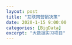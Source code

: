 ```yaml
---
layout: post
title: "互联网营销决策"
date: 2020-1-15 9:00:00
categories: [BigData]
excerpt: "大数据实习项目"
---
```

